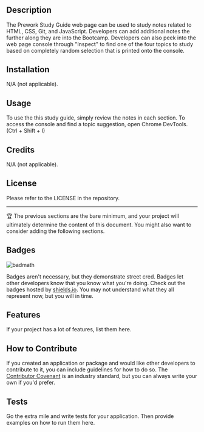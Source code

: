 # <Your-Project-Title>

## Description

The Prework Study Guide web page can be used to study notes related to HTML, CSS, Git, and
JavaScript. Developers can add additional notes the further along they are into the
Bootcamp. Developers can also peek into the web page console through "Inspect" to find one
of the four topics to study based on completely random selection that is printed onto the console.

## Installation

N/A (not applicable).

## Usage

To use the this study guide, simply review the notes in each section.
To access the console and find a topic suggestion, open Chrome DevTools. (Ctrl + Shift + I)

## Credits

N/A (not applicable).

## License

Please refer to the LICENSE in the repository.

---

🏆 The previous sections are the bare minimum, and your project will ultimately determine the content of this document. You might also want to consider adding the following sections.

## Badges

![badmath](https://img.shields.io/github/languages/top/nielsenjared/badmath)

Badges aren't necessary, but they demonstrate street cred. Badges let other developers know that you know what you're doing. Check out the badges hosted by [shields.io](https://shields.io/). You may not understand what they all represent now, but you will in time.

## Features

If your project has a lot of features, list them here.

## How to Contribute

If you created an application or package and would like other developers to contribute to it, you can include guidelines for how to do so. The [Contributor Covenant](https://www.contributor-covenant.org/) is an industry standard, but you can always write your own if you'd prefer.

## Tests

Go the extra mile and write tests for your application. Then provide examples on how to run them here.